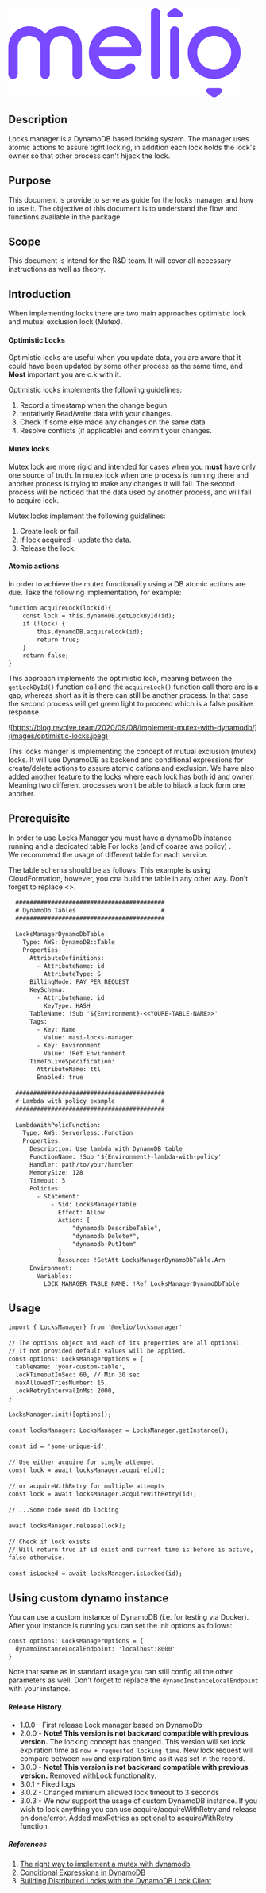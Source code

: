 ![logo](images/melio-logo.svg)

## Description

Locks manager is a DynamoDB based locking system.
The manager uses atomic actions to assure tight locking,
in addition each lock holds the lock's owner so that other process can't hijack the lock.

## Purpose
This document is provide to serve as guide for the locks manager and how to use it.
The objective of this document is to understand the flow and functions available in the package.

## Scope
This document is intend for the R&D team.
It will cover all necessary instructions as well as theory.

## Introduction
When implementing locks there are two main approaches optimistic lock and mutual exclusion lock (Mutex).

#### Optimistic Locks
Optimistic locks are useful when you update data, you are aware that it could have
been updated by some other process as the same time,
and **Most** important you are o.k with it.

Optimistic locks implements the following guidelines:
1. Record a timestamp when the change begun.
2. tentatively Read/write data with your changes.
3. Check if some else made any changes on the same data
4. Resolve conflicts (if applicable) and commit your changes.

#### Mutex locks
Mutex lock are more rigid and intended for cases when you **must** have only one source of truth.
In mutex lock when one process is running there and another process is trying to make any changes
it will fail.
The second process will be noticed that the data used by another process,
and will fail to acquire lock.

Mutex locks implement the following guidelines:
1. Create lock or fail.
2. if lock acquired - update the data.
3. Release the lock.

#### Atomic actions
In order to achieve the mutex functionality using a DB atomic actions are due.
Take the following implementation, for example:

```
function acquireLock(lockId){
    const lock = this.dynamoDB.getLockById(id);
    if (!lock) {
        this.dynamoDB.acquireLock(id);
        return true;
    }
    return false;
}
```
This approach implements the optimistic lock, meaning between the ```getLockById()``` function call
and the ```acquireLock()``` function call there are is a gap, whereas short as it is there can still
be another process.
In that case the second process will get green light to proceed which is a false positive response.

![https://blog.revolve.team/2020/09/08/implement-mutex-with-dynamodb/](images/optimistic-locks.jpeg)


This locks manger is implementing the concept of mutual exclusion (mutex) locks.
It will use DynamoDB as backend and conditional expressions for create/delete actions
to assure atomic cations and exclusion.
We have also added another feature to the locks where each lock has both id and owner.  
Meaning two different processes won't be able to hijack a lock form one another.

## Prerequisite
In order to use Locks Manager you must have a dynamoDb instance running and a dedicated table
For locks (and of coarse aws policy) .<br>
We recommend the usage of different table for each service.

The table schema should be as follows:
This example is using CloudFormation, however, you cna build the table in any other way.
Don't forget to replace <<YOUR-TABLE-NAME>>.

```
  ##########################################
  # DynamoDb Tables                        #
  ##########################################

  LocksManagerDynamoDbTable:
    Type: AWS::DynamoDB::Table
    Properties:
      AttributeDefinitions:
        - AttributeName: id
          AttributeType: S
      BillingMode: PAY_PER_REQUEST
      KeySchema:
        - AttributeName: id
          KeyType: HASH
      TableName: !Sub '${Environment}-<<YOURE-TABLE-NAME>>'
      Tags:
        - Key: Name
          Value: masi-locks-manager
        - Key: Environment
          Value: !Ref Environment
      TimeToLiveSpecification:
        AttributeName: ttl
        Enabled: true

  ##########################################
  # Lambda with policy example             #
  ##########################################
        
  LambdaWithPolicFunction:
    Type: AWS::Serverless::Function
    Properties:
      Description: Use lambda with DynamoDB table
      FunctionName: !Sub '${Environment}-lambda-with-policy'
      Handler: path/to/your/handler
      MemorySize: 128
      Timeout: 5
      Policies:
        - Statement:
            - Sid: LocksManagerTable
              Effect: Allow
              Action: [
                  "dynamodb:DescribeTable",
                  "dynamodb:Delete*",
                  "dynamodb:PutItem"
              ]
              Resource: !GetAtt LocksManagerDynamoDbTable.Arn
      Environment:
        Variables:
          LOCK_MANAGER_TABLE_NAME: !Ref LocksManagerDynamoDbTable        
```

## Usage

```
import { LocksManager} from '@melio/locksmanager'

// The options object and each of its properties are all optional.
// If not provided default values will be applied.
const options: LocksManagerOptions = {
  tableName: 'your-custom-table',
  lockTimeoutInSec: 60, // Min 30 sec
  maxAllowedTriesNumber: 15,
  lockRetryIntervalInMs: 2000,
}

LocksManager.init([options]);

const locksManager: LocksManager = LocksManager.getInstance();

const id = 'some-unique-id';

// Use either acquire for single attempet  
const lock = await locksManager.acquire(id);

// or acquireWithRetry for multiple attempts
const lock = await locksManager.acquireWithRetry(id);

// ...Some code need db locking

await locksManager.release(lock);

// Check if lock exists
// Will return true if id exist and current time is before is active, false otherwise.

const isLocked = await locksManager.isLocked(id);
```

## Using custom dynamo instance
You can use a custom instance of DynamoDB (i.e. for testing via Docker).
After your instance is running you can set the init options as follows: 
```
const options: LocksManagerOptions = {
  dynamoInstanceLocalEndpoint: 'localhost:8000'
} 
```
Note that same as in standard usage you can still config all the other parameters as well.
Don't forget to replace the `dynamoInstanceLocalEndpoint` with your instance.

#### Release History
 * 1.0.0 - First release Lock manager based on DynamoDb
 * 2.0.0 - **Note! This version is not backward compatible with previous version.** The locking concept has changed. This version will set lock expiration time as `now + requested locking time`. New lock request will compare between `now` and expiration time as it was set in the record.
 * 3.0.0 - **Note! This version is not backward compatible with previous version.** Removed withLock functionality.
 * 3.0.1 - Fixed logs
 * 3.0.2 - Changed minimum allowed lock timeout to 3 seconds
 * 3.0.3 - We now support the usage of custom DynamoDB instance.
 If you wish to lock anything you can use acquire/acquireWithRetry and release on done/error.
 Added maxRetries as optional to acquireWithRetry function.

##### References
1. [The right way to implement a mutex with dynamodb](https://blog.revolve.team/2020/09/08/implement-mutex-with-dynamodb/)
2. [Conditional Expressions in DynamoDB](https://docs.aws.amazon.com/amazondynamodb/latest/developerguide/Expressions.ConditionExpressions.html)
3. [Building Distributed Locks with the DynamoDB Lock Client](https://aws.amazon.com/blogs/database/building-distributed-locks-with-the-dynamodb-lock-client/)
